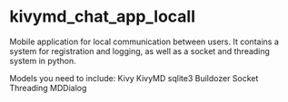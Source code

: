 # kivymd_chat_app_locall
Mobile application for local communication between users. 
It contains a system for registration and logging, as well as a socket and threading system in python.


Models you need to include:
Kivy
KivyMD
sqlite3
Buildozer
Socket
Threading
MDDialog
